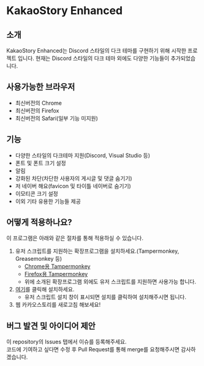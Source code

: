 # KakaoStory Enhanced

## 소개
KakaoStory Enhanced는 Discord 스타일의 다크 테마를 구현하기 위해 시작한 프로젝트 입니다.
현재는 Discord 스타일의 다크 테마 외에도 다양한 기능들이 추가되었습니다.

## 사용가능한 브라우저
- 최신버전의 Chrome
- 최신버전의 Firefox
- 최신버전의 Safari(일부 기능 미지원)

## 기능
- 다양한 스타일의 다크테마 지원(Discord, Visual Studio 등)
- 폰트 및 폰트 크기 설정
- 알림
- 강화된 차단(차단한 사용자의 게시글 및 댓글 숨기기)
- 저 네이버 해요(favicon 및 타이틀 네이버로 숨기기)
- 이모티콘 크기 설정
- 이외 기타 유용한 기능들 제공

## 어떻게 적용하나요?
이 프로그램은 아래와 같은 절차를 통해 적용하실 수 있습니다.
1. 유저 스크립트를 지원하는 확장프로그램을 설치하세요.(Tampermonkey, Greasemonkey 등)
    - [Chrome용 Tampermonkey](https://chrome.google.com/webstore/detail/tampermonkey/dhdgffkkebhmkfjojejmpbldmpobfkfo?hl=ko)
    - [Firefox용 Tampermonkey](https://addons.mozilla.org/en-US/firefox/addon/tampermonkey/)
    - 위에 소개된 확장프로그램 외에도 유저 스크립트를 지원하면 사용가능 합니다.
2. [여기](https://github.com/reflection1921/KakaoStory-Enhanced/raw/main/enhanced.user.js)를 클릭해 설치하세요.
    - 유저 스크립트 설치 창이 표시되면 설치를 클릭하여 설치해주시면 됩니다.
3. 웹 카카오스토리를 새로고침 해보세요!

## 버그 발견 및 아이디어 제안
이 repository의 Issues 탭에서 이슈를 등록해주세요.  
코드에 기여하고 싶다면 수정 후 Pull Request를 통해 merge를 요청해주시면 감사하겠습니다.